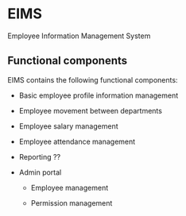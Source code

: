 # EIMS
Employee Information Management System

## Functional components

EIMS contains the following functional components:

- Basic employee profile information management

- Employee movement between departments

- Employee salary management

- Employee attendance management

- Reporting ??

- Admin portal

  - Employee management

  - Permission management